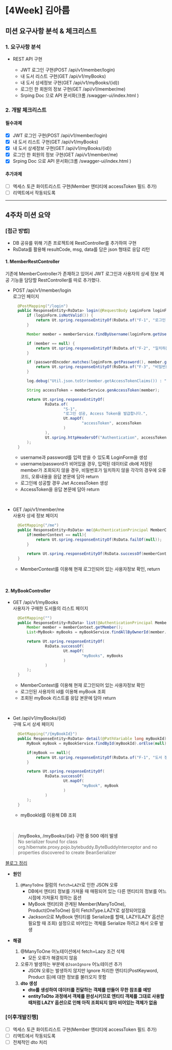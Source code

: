 # [4Week] 김아름

## 미션 요구사항 분석 & 체크리스트

### 1. 요구사항 분석

- REST API 구현

    - JWT 로그인 구현(POST /api/v1/member/login)
    - 내 도서 리스트 구현(GET /api/v1/myBooks)
    - 내 도서 상세정보 구현(GET /api/v1/myBooks/{id})
    - 로그인 한 회원의 정보 구현(GET /api/v1/member/me)
    - Srping Doc 으로 API 문서화(크롬 /swagger-ui/index.html )

### 2. 개발 체크리스트
#### 필수과제
- [x] JWT 로그인 구현(POST /api/v1/member/login)
- [x] 내 도서 리스트 구현(GET /api/v1/myBooks)
- [x] 내 도서 상세정보 구현(GET /api/v1/myBooks/{id})
- [x] 로그인 한 회원의 정보 구현(GET /api/v1/member/me)
- [x] Srping Doc 으로 API 문서화(크롬 /swagger-ui/index.html )

#### 추가과제
- [ ] 엑세스 토큰 화이트리스트 구현(Member 엔티티에 accessToken 필드 추가)
- [ ] 리액트에서 작동되도록

---

## 4주차 미션 요약

### [접근 방법]

- DB 공유를 위해 기존 프로젝트에 RestController를 추가하여 구현
- RsData를 활용해 resultCode, msg, data를 담은 json 형태로 응답 리턴


#### 1. MemberRestController
기존에 MemberController가 존재하고 있어서 JWT 로그인과
사용자의 상세 정보 제공 기능을 담당할 RestController를 따로 추가했다.

- POST /api/v1/member/login  
  로그인 페이지

  ```java
    @PostMapping("/login")
    public ResponseEntity<RsData> login(@RequestBody LoginForm loginForm) {
        if (loginForm.isNotValid()) {
            return Ut.spring.responseEntityOf(RsData.of("F-1", "로그인 정보가 올바르지 않습니다."));
        }

        Member member = memberService.findByUsername(loginForm.getUsername()).orElse(null);

        if (member == null) {
            return Ut.spring.responseEntityOf(RsData.of("F-2", "일치하는 회원이 존재하지 않습니다."));
        }

        if (passwordEncoder.matches(loginForm.getPassword(), member.getPassword()) == false) {
            return Ut.spring.responseEntityOf(RsData.of("F-3", "비밀번호가 일치하지 않습니다."));
        }

        log.debug("Util.json.toStr(member.getAccessTokenClaims()) : " + Ut.json.toStr(member.getAccessTokenClaims()));

        String accessToken = memberService.genAccessToken(member);

        return Ut.spring.responseEntityOf(
                RsData.of(
                        "S-1",
                        "로그인 성공, Access Token을 발급합니다.",
                        Ut.mapOf(
                                "accessToken", accessToken
                        )
                ),
                Ut.spring.httpHeadersOf("Authentication", accessToken)
        );
    }
  ```
  - username과 password를 입력 받을 수 있도록 LoginForm을 생성
  - username/password가 비어있을 경우, 입력된 데이터로 db에 저장된 member가 조회되지 않을 경우,
  비밀번호가 일치하지 않을 각각의 경우에 오류코드, 오류내용을 응답 본문에 담아 return
  - 로그인에 성공할 경우 Jwt AccessToken 생성
  - AccessToken을 응답 본문에 담아  return  

</br>

- GET /api/v1/member/me  
  사용자 상세 정보 페이지

  ```java
    @GetMapping("/me")
    public ResponseEntity<RsData> me(@AuthenticationPrincipal MemberContext memberContext){
        if(memberContext == null){
            return Ut.spring.responseEntityOf(RsData.failOf(null));
        }

        return Ut.spring.responseEntityOf(RsData.successOf(memberContext));
    }
  ```
  - MemberContext를 이용해 현재 로그인되어 있는 사용자정보 확인, return

</br>

#### 2. MyBookController

- GET /api/v1/myBooks  
  사용자가 구매한 도서들의 리스트 페이지

  ```java
    @GetMapping("")
    public ResponseEntity<RsData> list(@AuthenticationPrincipal MemberContext memberContext){
        Member member = memberContext.getMember();
        List<MyBook> myBooks = myBookService.findAllByOwnerId(member.getId());

        return Ut.spring.responseEntityOf(
                RsData.successOf(
                        Ut.mapOf(
                                "myBooks", myBooks
                        )
                )
        );
    }
  ```
  - MemberContext를 이용해 현재 로그인되어 있는 사용자정보 확인
  - 로그인된 사용자의 id를 이용해 myBook 조회
  - 조회된 myBook 리스트를 응답 본문에 담아 return

</br>

- Get /api/v1/myBooks/{id}  
  구매 도서 상세 페이지
  ```java
    @GetMapping("/{myBookId}")
    public ResponseEntity<RsData> detail(@PathVariable long myBookId){
        MyBook myBook = myBookService.findById(myBookId).orElse(null);

        if(myBook == null){
            return Ut.spring.responseEntityOf(RsData.of("F-1", "도서 정보가 올바르지 않습니다."));
        }

        return Ut.spring.responseEntityOf(
                RsData.successOf(
                        Ut.mapOf(
                                "myBook", myBook
                        )
                )
        );
    }
  ```
  - myBookId를 이용해 DB 조회
  
</br>

  > **/myBooks, /myBooks/{id} 구현 중 500 에러 발생**  
  > No serializer found for class org.hibernate.proxy.pojo.bytebuddy.ByteBuddyInterceptor and no properties discovered to create BeanSerializer  

  [블로그 정리](https://typing.tistory.com/94)  
  
  - **원인**  
    1. `@ManyToOne` 컬럼의 `fetch=LAZY`로 인한 JSON 오류
       - DB에서 엔티티 정보를 가져올 때 매핑되어 있는 다른 엔티티의 정보를 어느 시점에
         가져올지 정하는 옵션
       - MyBook 엔티티와 관계된 Member(ManyToOne), Product(OneToOne) 등이 FetchType.LAZY로 설정되어있음  
       - Jackson으로 MyBook 엔티티를 Serialize를 할때, LAZY(LAZY 옵션은 필요할 때 조회) 설정으로 비어있는 객체를 Serialize 하려고 해서 오류 발생  
   

  - **해결**  
    1. @ManyToOne 어노테이션에서 fetch=Lazy 조건 삭제
       - 모든 오류가 해결되지 않음
    2. 오류가 발생하는 부분에 `@JsonIgnore` 어노테이션 추가
       - JSON 오류는 발생하지 않지만 Ignore 처리한 엔티티(PostKeyword, Product 등)에 대한 정보를 불러오지 못함  
    3. **dto 생성**
       - **dto를 생성하여 데이터를 전달하는 객체를 만들어 무한 참조를 예방**
       - **entityToDto 과정에서 객체를 완성시키므로 엔티티 객체를 그대로 사용할 때처럼 LAZY 옵션으로 인해 아직 조회되지 않아 비어있는 객체가 없음**


### [이후개발진행]
- [ ] 엑세스 토큰 화이트리스트 구현(Member 엔티티에 accessToken 필드 추가)
- [ ] 리액트에서 작동되도록
- [ ] 전체적인 dto 처리
